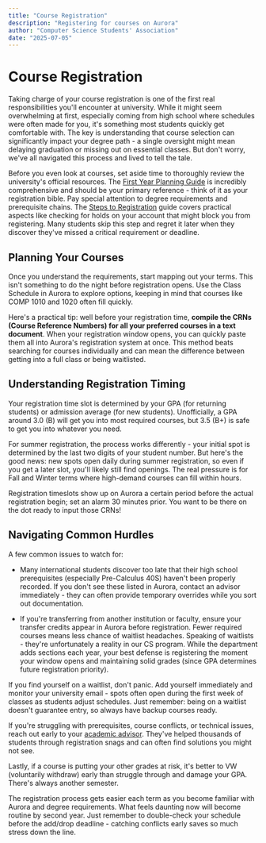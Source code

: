 ```yaml
---
title: "Course Registration"
description: "Registering for courses on Aurora"
author: "Computer Science Students' Association"
date: "2025-07-05"
---
```


# Course Registration

Taking charge of your course registration is one of the first real responsibilities you'll encounter at university. While it might seem overwhelming at first, especially coming from high school where schedules were often made for you, it's something most students quickly get comfortable with. The key is understanding that course selection can significantly impact your degree path - a single oversight might mean delaying graduation or missing out on essential classes. But don't worry, we've all navigated this process and lived to tell the tale.

Before you even look at courses, set aside time to thoroughly review the university's official resources. The [First Year Planning Guide](https://umanitoba.ca/current-students/first-year/planning#first-year-planning-guide) is incredibly comprehensive and should be your primary reference - think of it as your registration bible. Pay special attention to degree requirements and prerequisite chains. The [Steps to Registration](https://umanitoba.ca/registrar/registration/registration-steps) guide covers practical aspects like checking for holds on your account that might block you from registering. Many students skip this step and regret it later when they discover they've missed a critical requirement or deadline.

## Planning Your Courses

Once you understand the requirements, start mapping out your terms. This isn't something to do the night before registration opens. Use the Class Schedule in Aurora to explore options, keeping in mind that courses like COMP 1010 and 1020 often fill quickly. 

Here's a practical tip: well before your registration time, **compile the CRNs (Course Reference Numbers) for all your preferred courses in a text document**. When your registration window opens, you can quickly paste them all into Aurora's registration system at once. This method beats searching for courses individually and can mean the difference between getting into a full class or being waitlisted.

## Understanding Registration Timing

Your registration time slot is determined by your GPA (for returning students) or admission average (for new students). Unofficially, a GPA around 3.0 (B) will get you into most required courses, but 3.5 (B+) is safe to get you into whatever you need.

For summer registration, the process works differently - your initial spot is determined by the last two digits of your student number. But here's the good news: new spots open daily during summer registration, so even if you get a later slot, you'll likely still find openings. The real pressure is for Fall and Winter terms where high-demand courses can fill within hours.

Registration timeslots show up on Aurora a certain period before the actual registration begin; set an alarm 30 minutes prior. You want to be there on the dot ready to input those CRNs!

## Navigating Common Hurdles

A few common issues to watch for:

* Many international students discover too late that their high school prerequisites (especially Pre-Calculus 40S) haven't been properly recorded. If you don't see these listed in Aurora, contact an advisor immediately - they can often provide temporary overrides while you sort out documentation. 

* If you're transferring from another institution or faculty, ensure your transfer credits appear in Aurora before registration. Fewer required courses means less chance of waitlist headaches. Speaking of waitlists - they're unfortunately a reality in our CS program. While the department adds sections each year, your best defense is registering the moment your window opens and maintaining solid grades (since GPA determines future registration priority).

If you find yourself on a waitlist, don't panic. Add yourself immediately and monitor your university email - spots often open during the first week of classes as students adjust schedules. Just remember: being on a waitlist doesn't guarantee entry, so always have backup courses ready.

If you're struggling with prerequisites, course conflicts, or technical issues, reach out early to your [academic advisor](https://umanitoba.ca/science/student-experience/academic-advising). They've helped thousands of students through registration snags and can often find solutions you might not see.

Lastly, if a course is putting your other grades at risk, it's better to VW (voluntarily withdraw) early than struggle through and damage your GPA. There's always another semester.

The registration process gets easier each term as you become familiar with Aurora and degree requirements. What feels daunting now will become routine by second year. Just remember to double-check your schedule before the add/drop deadline - catching conflicts early saves so much stress down the line.

